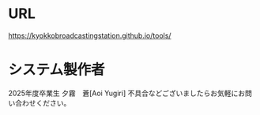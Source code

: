 # URL
https://kyokkobroadcastingstation.github.io/tools/

# システム製作者
2025年度卒業生 夕霧　蒼[Aoi Yugiri]
不具合などございましたらお気軽にお問い合わせください。